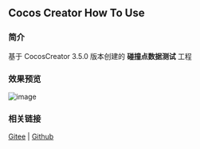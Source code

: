 ## Cocos Creator How To Use

### 简介

基于 CocosCreator 3.5.0 版本创建的 **碰撞点数据测试** 工程

### 效果预览
![image](../../../gif/20220304/2022030433.gif)

### 相关链接
[Gitee](https://gitee.com/mirrors_cocos-creator/example-3d/blob/master/physics-3d/assets/cases/scenes) | [Github](https://github.com/cocos-creator/example-3d/blob/master/physics-3d/assets/cases/scenes)